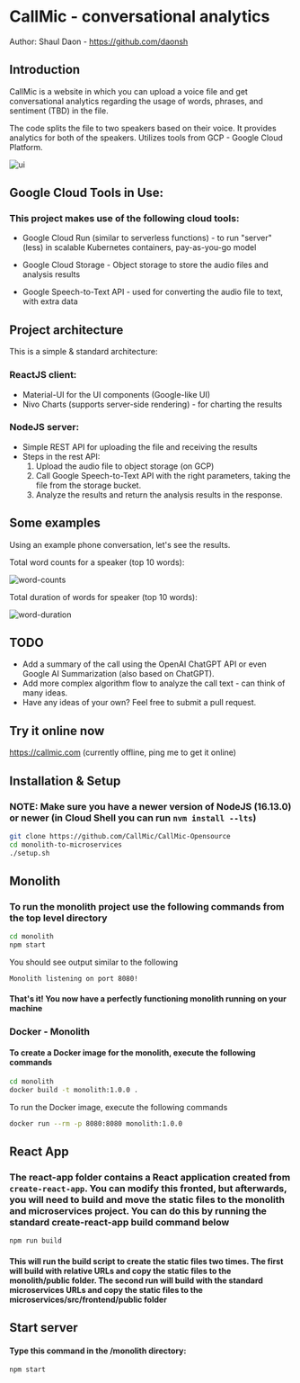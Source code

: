 # CallMic - conversational analytics

Author: Shaul Daon - https://github.com/daonsh

## Introduction

CallMic is a website in which you can upload a voice file and get conversational analytics regarding the usage of words, phrases, and sentiment (TBD) in the file. 

The code splits the file to two speakers based on their voice. It provides analytics for both of the speakers. Utilizes tools from GCP - Google Cloud Platform.

![ui](https://github.com/CallMic/CallMic-Proj/assets/15046011/4a03f757-2b50-4dcd-b20a-a66394fcad50)

## Google Cloud Tools in Use:

### This project makes use of the following cloud tools:

- Google Cloud Run (similar to serverless functions) - to run "server"(less) in scalable Kubernetes containers, pay-as-you-go model

- Google Cloud Storage - Object storage to store the audio files and analysis results

- Google Speech-to-Text API - used for converting the audio file to text, with extra data

## Project architecture

This is a simple & standard architecture:

### ReactJS client:

- Material-UI for the UI components (Google-like UI) 
- Nivo Charts (supports server-side rendering) - for charting the results

### NodeJS server:

- Simple REST API for uploading the file and receiving the results
- Steps in the rest API:
  1. Upload the audio file to object storage (on GCP)
  2. Call Google Speech-to-Text API with the right parameters, taking the file from the storage bucket.
  3. Analyze the results and return the analysis results in the response.

## Some examples

Using an example phone conversation, let's see the results.

Total word counts for a speaker (top 10 words):

![word-counts](https://github.com/CallMic/CallMic-Proj/assets/15046011/7eb8875f-a936-4a9a-8b23-dc039c0ab471)

Total duration of words for speaker (top 10 words):

![word-duration](https://github.com/CallMic/CallMic-Proj/assets/15046011/6fe272e4-e658-4fc0-8739-6452fb8b714e)

## TODO

- Add a summary of the call using the OpenAI ChatGPT API or even Google AI Summarization (also based on ChatGPT).
- Add more complex algorithm flow to analyze the call text - can think of many ideas.
- Have any ideas of your own? Feel free to submit a pull request.

## Try it online now

https://callmic.com (currently offline, ping me to get it online)

## Installation & Setup

### **NOTE:** Make sure you have a newer version of NodeJS (16.13.0) or newer (in Cloud Shell you can run `nvm install --lts`)

```bash
git clone https://github.com/CallMic/CallMic-Opensource
cd monolith-to-microservices
./setup.sh
```

## Monolith

### To run the monolith project use the following commands from the top level directory

```bash
cd monolith
npm start
```

You should see output similar to the following

```text
Monolith listening on port 8080!
```

#### That's it! You now have a perfectly functioning monolith running on your machine

### Docker - Monolith

#### To create a Docker image for the monolith, execute the following commands

```bash
cd monolith
docker build -t monolith:1.0.0 .
```

To run the Docker image, execute the following commands

```bash
docker run --rm -p 8080:8080 monolith:1.0.0
```

## React App

### The react-app folder contains a React application created from `create-react-app`. You can modify this fronted, but afterwards, you will need to build and move the static files to the monolith and microservices project. You can do this by running the standard create-react-app build command below

```bash
npm run build
```

#### This will run the build script to create the static files two times. The first will build with relative URLs and copy the static files to the monolith/public folder. The second run will build with the standard microservices URLs and copy the static files to the microservices/src/frontend/public folder

## Start server

#### Type this command in the /monolith directory:

```bash
npm start
```
